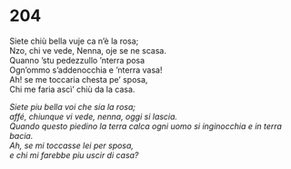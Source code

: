 # 204
  
Siete chiù bella vuje ca n’è la rosa;  
Nzo, chi ve vede, Nenna, oje se ne scasa.  
Quanno ’stu pedezzullo ’nterra posa  
Ogn’ommo s’addenocchia e ’nterra vasa!  
Ah! se me toccaria chesta pe’ sposa,  
Chi me faria ascì’ chiù da la casa.

*Siete piu bella voi che sia la rosa;  
affé, chiunque vi vede, nenna, oggi si lascia.  
Quando questo piedino la terra calca
ogni uomo si inginocchia e in terra bacia.  
Ah, se mi toccasse lei per sposa,  
e chi mi farebbe piu uscir di casa?*


